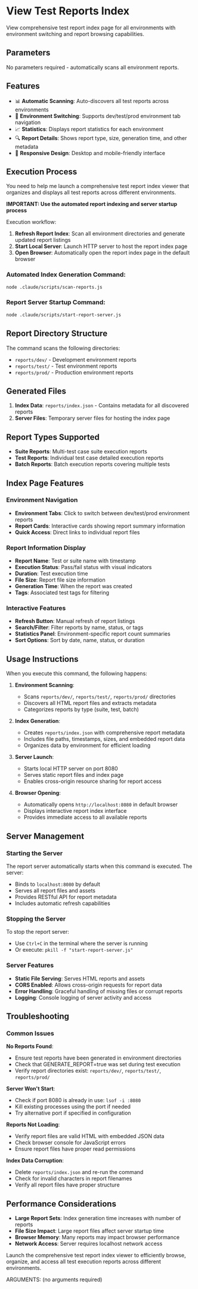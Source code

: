 # View Test Reports Index

View comprehensive test report index page for all environments with environment switching and report browsing capabilities.

## Parameters

No parameters required - automatically scans all environment reports.

## Features

- 📊 **Automatic Scanning**: Auto-discovers all test reports across environments
- 🎯 **Environment Switching**: Supports dev/test/prod environment tab navigation
- 📈 **Statistics**: Displays report statistics for each environment
- 🔍 **Report Details**: Shows report type, size, generation time, and other metadata
- 📱 **Responsive Design**: Desktop and mobile-friendly interface

## Execution Process

You need to help me launch a comprehensive test report index viewer that organizes and displays all test reports across different environments.

**IMPORTANT: Use the automated report indexing and server startup process**

Execution workflow:
1. **Refresh Report Index**: Scan all environment directories and generate updated report listings
2. **Start Local Server**: Launch HTTP server to host the report index page
3. **Open Browser**: Automatically open the report index page in the default browser

### Automated Index Generation Command:
```bash
node .claude/scripts/scan-reports.js
```

### Report Server Startup Command:
```bash
node .claude/scripts/start-report-server.js
```

## Report Directory Structure

The command scans the following directories:
- `reports/dev/` - Development environment reports
- `reports/test/` - Test environment reports  
- `reports/prod/` - Production environment reports

## Generated Files

1. **Index Data**: `reports/index.json` - Contains metadata for all discovered reports
2. **Server Files**: Temporary server files for hosting the index page

## Report Types Supported

- **Suite Reports**: Multi-test case suite execution reports
- **Test Reports**: Individual test case detailed execution reports
- **Batch Reports**: Batch execution reports covering multiple tests

## Index Page Features

### Environment Navigation
- **Environment Tabs**: Click to switch between dev/test/prod environment reports
- **Report Cards**: Interactive cards showing report summary information
- **Quick Access**: Direct links to individual report files

### Report Information Display
- **Report Name**: Test or suite name with timestamp
- **Execution Status**: Pass/fail status with visual indicators
- **Duration**: Test execution time
- **File Size**: Report file size information
- **Generation Time**: When the report was created
- **Tags**: Associated test tags for filtering

### Interactive Features
- **Refresh Button**: Manual refresh of report listings
- **Search/Filter**: Filter reports by name, status, or tags
- **Statistics Panel**: Environment-specific report count summaries
- **Sort Options**: Sort by date, name, status, or duration

## Usage Instructions

When you execute this command, the following happens:

1. **Environment Scanning**: 
   - Scans `reports/dev/`, `reports/test/`, `reports/prod/` directories
   - Discovers all HTML report files and extracts metadata
   - Categorizes reports by type (suite, test, batch)

2. **Index Generation**:
   - Creates `reports/index.json` with comprehensive report metadata
   - Includes file paths, timestamps, sizes, and embedded report data
   - Organizes data by environment for efficient loading

3. **Server Launch**:
   - Starts local HTTP server on port 8080
   - Serves static report files and index page
   - Enables cross-origin resource sharing for report access

4. **Browser Opening**:
   - Automatically opens `http://localhost:8080` in default browser
   - Displays interactive report index interface
   - Provides immediate access to all available reports

## Server Management

### Starting the Server
The report server automatically starts when this command is executed. The server:
- Binds to `localhost:8080` by default
- Serves all report files and assets
- Provides RESTful API for report metadata
- Includes automatic refresh capabilities

### Stopping the Server
To stop the report server:
- Use `Ctrl+C` in the terminal where the server is running
- Or execute: `pkill -f "start-report-server.js"`

### Server Features
- **Static File Serving**: Serves HTML reports and assets
- **CORS Enabled**: Allows cross-origin requests for report data
- **Error Handling**: Graceful handling of missing files or corrupt reports
- **Logging**: Console logging of server activity and access

## Troubleshooting

### Common Issues

**No Reports Found**:
- Ensure test reports have been generated in environment directories
- Check that GENERATE_REPORT=true was set during test execution
- Verify report directories exist: `reports/dev/`, `reports/test/`, `reports/prod/`

**Server Won't Start**:
- Check if port 8080 is already in use: `lsof -i :8080`
- Kill existing processes using the port if needed
- Try alternative port if specified in configuration

**Reports Not Loading**:
- Verify report files are valid HTML with embedded JSON data
- Check browser console for JavaScript errors
- Ensure report files have proper read permissions

**Index Data Corruption**:
- Delete `reports/index.json` and re-run the command
- Check for invalid characters in report filenames
- Verify all report files have proper structure

## Performance Considerations

- **Large Report Sets**: Index generation time increases with number of reports
- **File Size Impact**: Large report files affect server startup time
- **Browser Memory**: Many reports may impact browser performance
- **Network Access**: Server requires localhost network access

Launch the comprehensive test report index viewer to efficiently browse, organize, and access all test execution reports across different environments.

ARGUMENTS: (no arguments required)